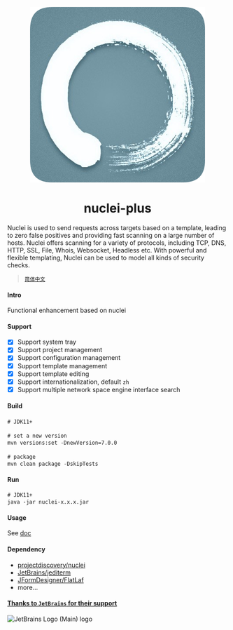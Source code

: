 <div align=center style="margin-top: 10px;">

![nuclei-plus-icon](doc/images/icon.png)
<h1>nuclei-plus</h1>
</div>

Nuclei is used to send requests across targets based on a template, leading to zero false positives and providing fast
scanning on a large number of hosts. Nuclei offers scanning for a variety of protocols, including TCP, DNS, HTTP, SSL,
File, Whois, Websocket, Headless etc. With powerful and flexible templating, Nuclei can be used to model all kinds of
security checks.
> <small>[简体中文](README_zh.md)</small>

#### Intro

Functional enhancement based on nuclei

#### Support

- [x] Support system tray
- [x] Support project management
- [x] Support configuration management
- [x] Support template management
- [x] Support template editing
- [x] Support internationalization, default `zh`
- [x] Support multiple network space engine interface search

#### Build

```shell
# JDK11+

# set a new version
mvn versions:set -DnewVersion=7.0.0

# package
mvn clean package -DskipTests
```

#### Run

```shell
# JDK11+
java -jar nuclei-x.x.x.jar
```

#### Usage

See [doc](https://yong-an-dang.github.io/nuclei-plus/)

#### Dependency

- [projectdiscovery/nuclei](https://github.com/projectdiscovery/nuclei)
- [JetBrains/jediterm](https://github.com/JetBrains/jediterm)
- [JFormDesigner/FlatLaf](https://github.com/JFormDesigner/FlatLaf)
- more...

#### [Thanks to `JetBrains` for their support](https://jb.gg/OpenSourceSupport)

![JetBrains Logo (Main) logo](https://resources.jetbrains.com/storage/products/company/brand/logos/jb_beam.svg)